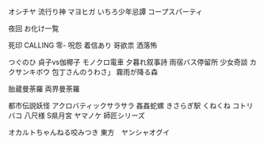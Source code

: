 オシチヤ
流行り神
マヨヒガ
いちろ少年忌譚
コープスパーティ

夜回
お化け一覧


死印
CALLING 
零-
呪怨
着信あり
哥欲祟
洒落怖

つぐのひ
貞子vs伽椰子
モノクロ電車
夕暮れ叙事詩
雨宿バス停留所
少女奇談
カクサンキボウ
包丁さんのうわさ」
霧雨が降る森


胎蔵曼荼羅
両界曼荼羅


都市伝説妖怪
アクロバティックサラサラ
姦姦蛇螺
きさらぎ駅
くねくね
コトリバコ
八尺様
S県月宮
ヤマノケ
師匠シリーズ

オカルトちゃんねる咬みつき
東方　ヤンシャオグイ





